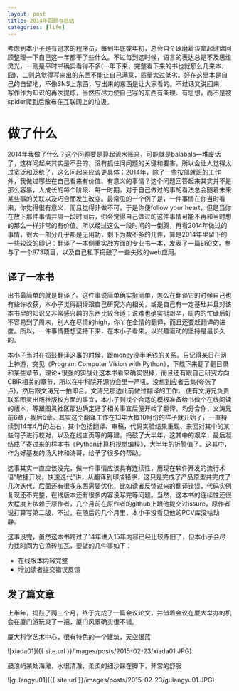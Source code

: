 ```yaml
---
layout: post
title: 2014年回顾与总结
categories: [life]
---
```


考虑到本小子是有追求的程序员，每到年底或年初，总会自个琢磨着该拿起键盘回顾整理一下自己这一年都干了些什么。不过每到这时候，语言的表达总是不及思维灵光，一则是平时书确实看得不多(一年下来，完整看下来的书也就那么几来本，囧)，二则总觉得写来出的东西不能让自己满意，质量太过低劣。好在这里本是自己的自留地，不像SNS上东西，写出来的东西是让大家看的。不过话又说回来，写作作为知识的再次提炼，当然应尽力使自己写的东西有条理、有思想，而不是被spider爬到后散布在互联网上的垃圾。

# 做了什么

2014年我做了什么？这个问题要是算起流水账来，可能就是balabala一堆废话了，这样问起来其实是不妥的，没有抓住问问题的关键和要害，所以会让人觉得太过宽泛和笼统了，这么问起来应该更具体：2014年，除了一些按部就班的工作外，我做过哪些在自己看来有价值、有意义的事情？这个问题回答起来其实并不是那么容易，人成长的每个阶段、每一时期，对于自己做过的事的看法总会随着未来某些事的关联以及巧合而发生改变。最常见的一个例子是，一件事情在你当时看来，你觉得很有意义，而且觉得非做不可，于是你便follow your heart，但是当你在放下那件事情并隔一段时间后，你会觉得自己做过的这件事情可能不再和当时想的那么一样非常的有价值。所以经过这么一段时间的一倒腾，再看2014年做过的事情，很大一部分几乎都是无用功，剩下为数不多的几件，算是2014年里留下的一些较深的印记：翻译了一本侧重实战方面的专业书一本，发表了一篇EI论文，参与了一个973项目，以及自己私下捣鼓了一些失败的web应用。

## 译了一本书

出书最简单的就是翻译了。这件事说简单确实挺简单，怎么在翻译它的时候自己也有些许收获，本小子觉得翻译跟自己研究方向相关，或是自己有一定基础并且对该本书里的知识又非常感兴趣的东西比较合适；说难也确实挺艰辛，周内的忙碌后好不容易到了周末，别人在尽情的high，你丫在全情的翻译，而且还要赶翻译的进度。所以，一件事情要想坚持下来，在本小子看来，以兴趣驱动的坚持是最长久的。

本小子当时在捣鼓翻译这事的时候，跟money没半毛钱的关系。只记得某日在网上神游，突见《Program Computer Vision with Python》，下载下来翻了翻目录和某些章节，理论+很强的实战让这本书看来确实很棒，而且还有跟自己研究方向CBIR相关的章节，所以在中科院开源协会里一声吼，没想到应者云集(夸张了点)，然后跟文涛兄一拍即合。文涛兄那边此前做过翻译的工作， 便有文涛兄负责联系图灵出版社版权方面的事宜，本小子则找个合适的模板准备给书做个在线阅读的版本，等跟图灵社区那边确定好了相关事宜后便开始了翻译，均分合作，文涛兄前6章，我后6章。其实这个翻译工作在13年大概10月份的样子就开始了，一直持续到14年4月的左右，其中包括翻译、审稿，代码实验结果重现、来回对其中的某些句子进行校对，以及在线主页等的筹建，捣鼓了大半年，这其中的艰辛，最后凝结成了寄过来的样本书《Python计算机视觉编程》，大半年的折腾值了。这其中，作为好基友的汤大神和涛哥，给予了很多的帮助。

这事其实一直应该没完，做一件事情应该具有连续性，用现在软件开发的流行术语“敏捷开发，快速迭代”讲，从翻译到印成铅字，这只是完成了产品原型并完成了几次迭代，后面还有很多东西需要优化，比如读者反馈过来的翻译错误，代码实例复现还不完整，在线版本还有很多内容没写完等问题。当然，这本书的连续性还很大程度上依赖于原作者，几个月前在原作者的github上跟他提交过issure，原作者说打算写第二版，不过，在随后的几个月里，本小子没看见他的PCV库没啥动静。

这事没完，虽然这本书跨过了14年进入15年内容已经比较陈旧了，但本小子会尽力找时间为它添砖加瓦，要做的几件事如下：

- 在线版本内容完整
- 增加读者提交错误反馈

## 发了篇文章

上半年，捣鼓了两三个月，终于完成了一篇会议论文，并借着会议在厦大举办的机会在厦门游玩爽了一把，厦门风景确实很不错。

厦大科学艺术中心，很有特色的一个建筑，天空很蓝

![xiada01]({{ site.url }}/images/posts/2015-02-23/xiada01.JPG)

鼓浪屿某处海滩，水很清澈，柔柔的细沙踩在脚下，非常的舒服

![gulangyu01]({{ site.url }}/images/posts/2015-02-23/gulangyu01.JPG)


